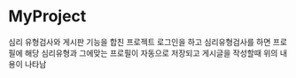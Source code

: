 # MyProject
심리 유형검사와 게시판 기능을 합친 프로젝트
로그인을 하고 심리유형검사를 하면 프로필에 해당 심리유형과 그에맞는 프로필이 자동으로 저장되고 
게시글을 작성할때 위의 내용이 나타남

